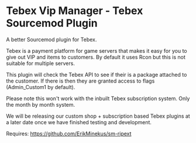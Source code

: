 # Tebex Vip Manager - Tebex Sourcemod Plugin
A better Sourcemod plugin for Tebex.

Tebex is a payment platform for game servers that makes it easy for you to give out VIP and items to customers. By default it uses Rcon but this is not suitable for multiple servers. 

This plugin will check the Tebex API to see if their is a package attached to the customer. If there is then they are granted access to flags (Admin_Custom1 by default).

Please note this won't work with the inbuilt Tebex subscription system. Only the month by month system. 

We will be releasing our custom shop + subscription based Tebex plugins at a later date once we have finished testing and development.

Requires: https://github.com/ErikMinekus/sm-ripext
